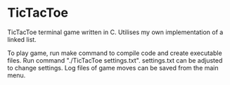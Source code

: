 # TicTacToe
TicTacToe terminal game written in C. Utilises my own implementation of a linked list.

To play game, run make command to compile code and create executable files.
Run command "./TicTacToe settings.txt". settings.txt can be adjusted to change settings.
Log files of game moves can be saved from the main menu.
